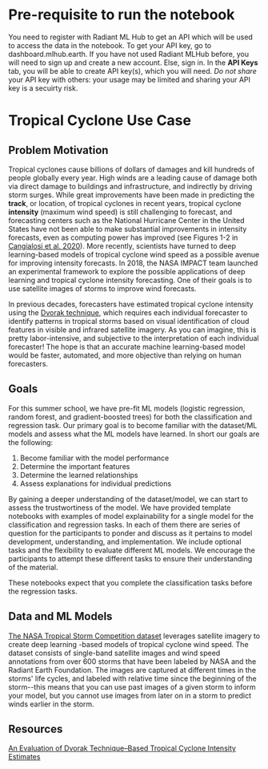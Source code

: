 # Pre-requisite to run the notebook
You need to register with Radiant ML Hub to get an API which will be used to access the data in the notebook. To get your API key, go to dashboard.mlhub.earth. If you have not used Radiant MLHub before, you will need to sign up and create a new account. Else, sign in. In the **API Keys** tab, you will be able to create API key(s), which you will need. _Do not share_ your API key with others: your usage may be limited and sharing your API key is a secuirty risk.

# Tropical Cyclone Use Case

## Problem Motivation

Tropical cyclones cause billions of dollars of damages and kill hundreds of people globally every year.  High winds are a leading cause of damage both via direct damage to buildings and infrastructure, and indirectly by driving storm surges.  While great improvements have been made in predicting the <b>track</b>, or location, of tropical cyclones in recent years, tropical cyclone <b>intensity</b> (maximum wind speed) is still challenging to forecast, and forecasting centers such as the National Hurricane Center in the United States have not been able to make substantial improvements in intensity forecasts, even as computing power has improved (see Figures 1-2 in [Cangialosi et al. 2020](https://www.nhc.noaa.gov/pdf/Cangialosi_et_al_2020.pdf)).  More recently, scientists have turned to deep learning-based models of tropical cyclone wind speed as a possible avenue for improving intensity forecasts.  In 2018, the NASA IMPACT team launched an experimental framework to explore the possible applications of deep learning and tropical cyclone intensity forecasting.  One of their goals is to use satellite images of storms to improve wind forecasts.  

In previous decades, forecasters have estimated tropical cyclone intensity using the [Dvorak technique](https://en.wikipedia.org/wiki/Dvorak_technique), which requires each individual forecaster to identify patterns in tropical storms based on visual identification of cloud features in visible and infrared satellite imagery.  As you can imagine, this is pretty labor-intensive, and subjective to the interpretation of each individual forecaster! The hope is that an accurate machine learning-based model would be faster, automated, and more objective than relying on human forecasters.   

## Goals
For this summer school, we have pre-fit ML models (logistic regression, random forest, and gradient-boosted trees) for both the classification and regression task. Our primary goal is to become familiar with the dataset/ML models and assess what the ML models have learned. In short our goals are the following:
1. Become familiar with the model performance 
2. Determine the important features 
3. Determine the learned relationships 
4. Assess explanations for individual predictions

By gaining a deeper understanding of the dataset/model, we can start to assess the trustwortiness of the model. We have provided template notebooks with examples of model explainability for a single model for the classification and regression tasks. In each of them there are series of question for the participants to ponder and discuss as it pertains to model development, understanding, and implementation. We include optional tasks and the flexibility to evaluate different ML models. We encourage the participants to attempt these different tasks to ensure their understanding of the material. 

These notebooks expect that you complete the classification tasks before the regression tasks.

## Data and ML Models 

[The NASA Tropical Storm Competition dataset](https://mlhub.earth/data/nasa_tropical_storm_competition) leverages satellite imagery to create deep learning -based models of tropical cyclone wind speed.  The dataset consists of single-band satellite images and wind speed annotations from over 600 storms that have been labeled by NASA and the Radiant Earth Foundation.  The images are captured at different times in the storms' life cycles, and labeled with relative time since the beginning of the storm--this means that you can use past images of a given storm to inform your model, but you cannot use images from later on in a storm to predict winds earlier in the storm.

## Resources

[An Evaluation of Dvorak Technique–Based Tropical Cyclone Intensity Estimates](https://journals.ametsoc.org/view/journals/wefo/25/5/2010waf2222375_1.xml)
